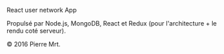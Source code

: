 React user network App

Propulsé par Node.js, MongoDB, React et Redux (pour l'architecture + le rendu coté serveur).

© 2016 Pierre Mrt.